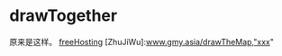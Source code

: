 drawTogether
============
原来是这样。
[freeHosting](www.gavinblog.net/drawTheMap,"lll")
[ZhuJiWu]:www.gmy.asia/drawTheMap,"xxx"
